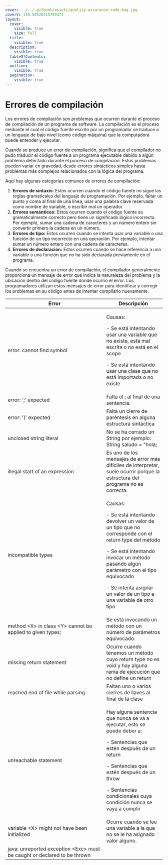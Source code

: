 ```yaml
---
cover: ../../.gitbook/assets/quality-assurance-code-bug.jpg
coverY: 110.50526315789473
layout:
  cover:
    visible: true
    size: full
  title:
    visible: true
  description:
    visible: true
  tableOfContents:
    visible: true
  outline:
    visible: true
  pagination:
    visible: true
---
```


# Errores de compilación

Los errores de compilación son problemas que ocurren durante el proceso de compilación de un programa de software. La compilación es el proceso mediante el cual el código fuente escrito por un programador se traduce a un lenguaje de bajo nivel (como código máquina) que la computadora puede entender y ejecutar.

Cuando se produce un error de compilación, significa que el compilador no pudo traducir el código fuente a un programa ejecutable debido a algún problema detectado durante el proceso de compilación. Estos problemas pueden variar en gravedad, desde errores sintácticos simples hasta problemas más complejos relacionados con la lógica del programa.

Aquí hay algunas categorías comunes de errores de compilación:

1. **Errores de sintaxis:** Estos ocurren cuando el código fuente no sigue las reglas gramaticales del lenguaje de programación. Por ejemplo, faltar un punto y coma al final de una línea, usar una palabra clave reservada como nombre de variable, o escribir mal un operador.
2. **Errores semánticos:** Estos ocurren cuando el código fuente es gramaticalmente correcto pero tiene un significado lógico incorrecto. Por ejemplo, sumar una cadena de caracteres y un número entero sin convertir primero la cadena en un número.
3. **Errores de tipo:** Estos ocurren cuando se intenta usar una variable o una función de un tipo incorrecto en una operación. Por ejemplo, intentar sumar un número entero con una cadena de caracteres.
4. **Errores de declaración:** Estos ocurren cuando se hace referencia a una variable o una función que no ha sido declarada previamente en el programa.

Cuando se encuentra un error de compilación, el compilador generalmente proporciona un mensaje de error que indica la naturaleza del problema y la ubicación dentro del código fuente donde ocurrió el error. Los programadores utilizan estos mensajes de error para identificar y corregir los problemas en su código antes de intentar compilarlo nuevamente.

<table data-full-width="false"><thead><tr><th width="299.5">Error</th><th>Descripción</th></tr></thead><tbody><tr><td>error: cannot find symbol</td><td><p>Causas:</p><p>- Se está intentando usar una variable que no existe, está mal escrita o no está en el scope</p><p>- Se está intentando usar una clase que no está importada o no existe</p></td></tr><tr><td>error: ';' expected</td><td>Falta el ; al final de una sentencia.</td></tr><tr><td>error: ')' expected</td><td>Falta un cierre de paréntesis en alguna estructura sintáctica</td></tr><tr><td>unclosed string literal</td><td>No se ha cerrado un String por ejemplo: String saludo = "hola;</td></tr><tr><td>illegal start of an expression</td><td>Es uno de los mensajes de error más difíciles de interpretar, suele ocurrir porque la estructura del programa no es correcta.</td></tr><tr><td>incompatible types</td><td><p>Causas:</p><p>- Se está intentando devolver un valor de un tipo que no corresponde con el return type del método</p><p>- Se está intentando invocar un método pasando algún parámetro con el tipo equivocado</p><p>- Se intenta asignar un valor de un tipo a una variable de otro tipo</p></td></tr><tr><td>method &#x3C;X> in class &#x3C;Y> cannot be applied to given types;</td><td>Se está invocando un método con un número de parámetros equivocado.</td></tr><tr><td>missing return statement</td><td>Ocurre cuando tenemos un método cuyo return type no es void y hay alguna rama de ejecución que no define un return</td></tr><tr><td>reached end of file while parsing</td><td>Faltan uno o varios cierres de llaves al final de la clase</td></tr><tr><td>unreachable statement</td><td><p>Hay alguna sentencia que nunca se va a ejecutar, esto se puede deber a:</p><p>- Sentencias que estén después de un return</p><p>- Sentencias que estén después de un throw</p><p>- Sentencias condicionales cuya condición nunca se vaya a cumplir</p></td></tr><tr><td>variable &#x3C;X> might not have been initialized</td><td>Ocurre cuando se lee una variable a la que no se le ha asignado valor alguno.</td></tr><tr><td>java: unreported exception &#x3C;Exc> must be caught or declared to be thrown </td><td></td></tr></tbody></table>

&#x20;
